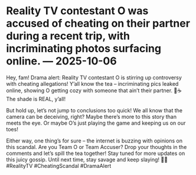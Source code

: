 # Reality TV contestant O was accused of cheating on their partner during a recent trip, with incriminating photos surfacing online. — 2025-10-06

Hey, fam! Drama alert: Reality TV contestant O is stirring up controversy with cheating allegations! Y’all know the tea – incriminating pics leaked online, showing O getting cozy with someone that ain’t their partner. 🐸☕️ The shade is REAL, y’all!

But hold up, let’s not jump to conclusions too quick! We all know that the camera can be deceiving, right? Maybe there’s more to this story than meets the eye. Or maybe O’s just playing the game and keeping us on our toes!

Either way, one thing’s for sure – the internet is buzzing with opinions on this scandal. Are you Team O or Team Accuser? Drop your thoughts in the comments and let’s spill the tea together! Stay tuned for more updates on this juicy gossip. Until next time, stay savage and keep slaying! 💅🔥 #RealityTV #CheatingScandal #DramaAlert